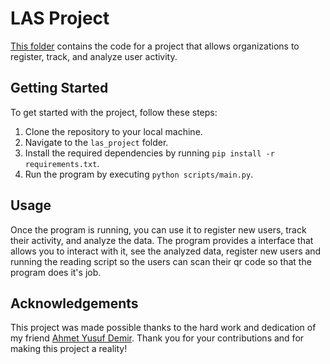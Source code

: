 # LAS Project

[This folder](https://github.com/ahmetdem/Projects/tree/main/LAS) contains the code for a project that allows organizations to register, track, and analyze user activity. 

## Getting Started

To get started with the project, follow these steps:

1. Clone the repository to your local machine.
2. Navigate to the `las_project` folder.
3. Install the required dependencies by running `pip install -r requirements.txt`.
4. Run the program by executing `python scripts/main.py`.

## Usage

Once the program is running, you can use it to register new users, track their activity, and analyze the data. The program provides a interface that allows you to interact with it, see the analyzed data, register new users and running the reading script so the users can scan their qr code so that the program does it's job.



## Acknowledgements

This project was made possible thanks to the hard work and dedication of my friend [Ahmet Yusuf Demir](https://github.com/ahmetdem). Thank you for your contributions and for making this project a reality!
